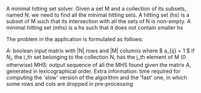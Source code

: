 A minimal hitting set solver.
Given a set M and a collection of its subsets, named N,
we need to find all the minimal hitting sets.
A hitting set (hs) is a subset of M such that its
intersection with all the sets of N is non-empty.
A minimal hitting set (mhs) is a hs such that it does
not contain smaller hs

The problem in the application is formulated as follows:

A: boolean input matrix with |N| rows and |M| columns where  $ a_\{ij\} = 1 $ if $N_i$, the i_th set belonging to the collection N, has the j_th element of M (0 otherwise)
MHS: output sequence of all the MHS found given the matrix A, generated in lexicographical order.
Extra information: time required for computing the 'slow' version of the algorithm and the 'fast' one, in which some rows and cols are dropped in pre-processing
